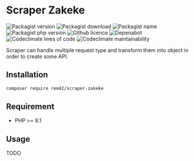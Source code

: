 Scraper Zakeke
==============

![Packagist version](https://badgen.net/packagist/v/rem42/scraper-zakeke)
![Packagist download](https://badgen.net/packagist/dt/rem42/scraper-zakeke)
![Packagist name](https://badgen.net/packagist/name/rem42/scraper-zakeke)
![Packagist php version](https://badgen.net/packagist/php/rem42/scraper-zakeke)
![Github licence](https://badgen.net/github/license/rem42/scraper-zakeke)
![Depenabot](https://badgen.net/dependabot/rem42/scraper-zakeke?icon=dependabot)
![Codeclimate lines of code](https://badgen.net/codeclimate/loc/rem42/scraper-zakeke)
![Codeclimate maintainability](https://badgen.net/codeclimate/maintainability/rem42/scraper-zakeke)

Scraper can handle multiple request type and transform them into object in order to create some API.

Installation
------------

````bash
composer require rem42/scraper-zakeke
````

Requirement
-----------

- PHP >= 8.1

Usage
-----

 TODO

